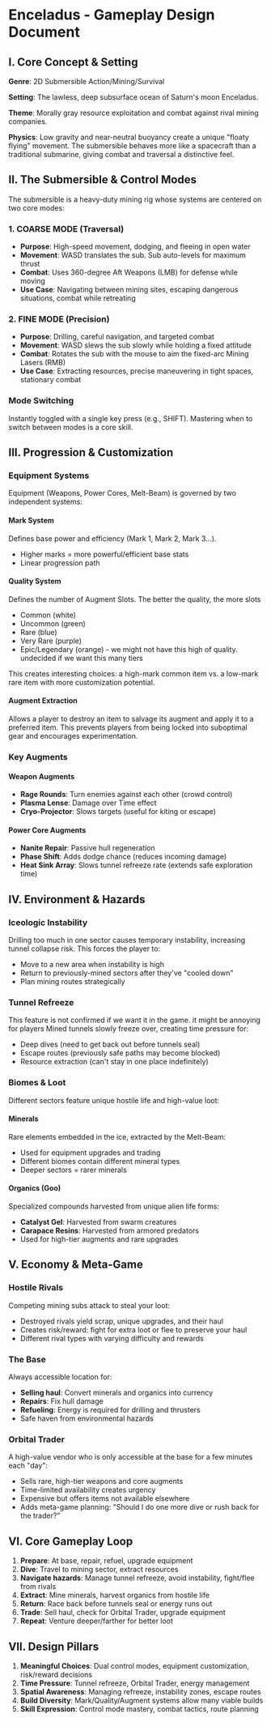 # Enceladus - Gameplay Design Document

## I. Core Concept & Setting

**Genre**: 2D Submersible Action/Mining/Survival

**Setting**: The lawless, deep subsurface ocean of Saturn's moon Enceladus.

**Theme**: Morally gray resource exploitation and combat against rival mining companies.

**Physics**: Low gravity and near-neutral buoyancy create a unique "floaty flying" movement. The submersible behaves more like a spacecraft than a traditional submarine, giving combat and traversal a distinctive feel.

## II. The Submersible & Control Modes

The submersible is a heavy-duty mining rig whose systems are centered on two core modes:

### 1. COARSE MODE (Traversal)
- **Purpose**: High-speed movement, dodging, and fleeing in open water
- **Movement**: WASD translates the sub. Sub auto-levels for maximum thrust
- **Combat**: Uses 360-degree Aft Weapons (LMB) for defense while moving
- **Use Case**: Navigating between mining sites, escaping dangerous situations, combat while retreating

### 2. FINE MODE (Precision)
- **Purpose**: Drilling, careful navigation, and targeted combat
- **Movement**: WASD slews the sub slowly while holding a fixed attitude
- **Combat**: Rotates the sub with the mouse to aim the fixed-arc Mining Lasers (RMB)
- **Use Case**: Extracting resources, precise maneuvering in tight spaces, stationary combat

### Mode Switching
Instantly toggled with a single key press (e.g., SHIFT). Mastering when to switch between modes is a core skill.

## III. Progression & Customization

### Equipment Systems

Equipment (Weapons, Power Cores, Melt-Beam) is governed by two independent systems:

#### Mark System
Defines base power and efficiency (Mark 1, Mark 2, Mark 3...).
- Higher marks = more powerful/efficient base stats
- Linear progression path

#### Quality System
Defines the number of Augment Slots. The better the quality, the more slots
- Common (white) 
- Uncommon (green)
- Rare (blue)
- Very Rare (purple)
- Epic/Legendary (orange) - we might not have this high of quality. undecided if we want this many tiers

This creates interesting choices: a high-mark common item vs. a low-mark rare item with more customization potential.

#### Augment Extraction
Allows a player to destroy an item to salvage its augment and apply it to a preferred item. This prevents players from being locked into suboptimal gear and encourages experimentation.

### Key Augments

#### Weapon Augments
- **Rage Rounds**: Turn enemies against each other (crowd control)
- **Plasma Lense**: Damage over Time effect
- **Cryo-Projector**: Slows targets (useful for kiting or escape)

#### Power Core Augments
- **Nanite Repair**: Passive hull regeneration
- **Phase Shift**: Adds dodge chance (reduces incoming damage)
- **Heat Sink Array**: Slows tunnel refreeze rate (extends safe exploration time)

## IV. Environment & Hazards

### Iceologic Instability
Drilling too much in one sector causes temporary instability, increasing tunnel collapse risk. This forces the player to:
- Move to a new area when instability is high
- Return to previously-mined sectors after they've "cooled down"
- Plan mining routes strategically

### Tunnel Refreeze 
This feature is not confirmed if we want it in the game. it might be annoying for players
Mined tunnels slowly freeze over, creating time pressure for:
- Deep dives (need to get back out before tunnels seal)
- Escape routes (previously safe paths may become blocked)
- Resource extraction (can't stay in one place indefinitely)

### Biomes & Loot

Different sectors feature unique hostile life and high-value loot:

#### Minerals
Rare elements embedded in the ice, extracted by the Melt-Beam:
- Used for equipment upgrades and trading
- Different biomes contain different mineral types
- Deeper sectors = rarer minerals

#### Organics (Goo)
Specialized compounds harvested from unique alien life forms:
- **Catalyst Gel**: Harvested from swarm creatures
- **Carapace Resins**: Harvested from armored predators
- Used for high-tier augments and rare upgrades

## V. Economy & Meta-Game

### Hostile Rivals
Competing mining subs attack to steal your loot:
- Destroyed rivals yield scrap, unique upgrades, and their haul
- Creates risk/reward: fight for extra loot or flee to preserve your haul
- Different rival types with varying difficulty and rewards

### The Base
Always accessible location for:
- **Selling haul**: Convert minerals and organics into currency
- **Repairs**: Fix hull damage
- **Refueling**: Energy is required for drilling and thrusters
- Safe haven from environmental hazards

### Orbital Trader
A high-value vendor who is only accessible at the base for a few minutes each "day":
- Sells rare, high-tier weapons and core augments
- Time-limited availability creates urgency
- Expensive but offers items not available elsewhere
- Adds meta-game planning: "Should I do one more dive or rush back for the trader?"

## VI. Core Gameplay Loop

1. **Prepare**: At base, repair, refuel, upgrade equipment
2. **Dive**: Travel to mining sector, extract resources
3. **Navigate hazards**: Manage tunnel refreeze, avoid instability, fight/flee from rivals
4. **Extract**: Mine minerals, harvest organics from hostile life
5. **Return**: Race back before tunnels seal or energy runs out
6. **Trade**: Sell haul, check for Orbital Trader, upgrade equipment
7. **Repeat**: Venture deeper/farther for better loot

## VII. Design Pillars

1. **Meaningful Choices**: Dual control modes, equipment customization, risk/reward decisions
2. **Time Pressure**: Tunnel refreeze, Orbital Trader, energy management
3. **Spatial Awareness**: Managing refreeze, instability zones, escape routes
4. **Build Diversity**: Mark/Quality/Augment systems allow many viable builds
5. **Skill Expression**: Control mode mastery, combat tactics, route planning

